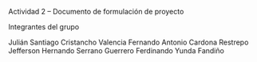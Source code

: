 Actividad 2 – Documento de formulación de proyecto

Integrantes del grupo

Julián Santiago Cristancho Valencia
Fernando Antonio Cardona Restrepo 
Jefferson Hernando Serrano Guerrero
Ferdinando Yunda Fandiño
